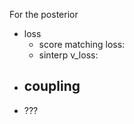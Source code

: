 For the posterior 

- loss
    - score matching loss: 
    - sinterp v_loss: 
- coupling
    - 
- ???
